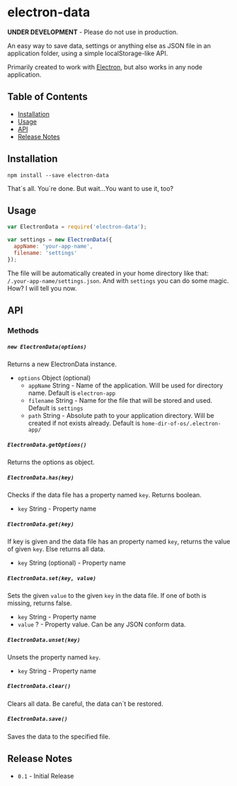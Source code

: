 # electron-data

**UNDER DEVELOPMENT** - Please do not use in production.

An easy way to save data, settings or anything else as JSON file in an application folder,
using a simple localStorage-like API.

Primarily created to work with [Electron](#https://github.com/atom/electron),
but also works in any node application.

## Table of Contents
- [Installation](#installation)
- [Usage](#usage)
-	[API](#api)
-	[Release Notes](#release-notes)

## Installation

```
npm install --save electron-data
```

That´s all. You´re done. But wait...You want to use
it, too?

## Usage

```JavaScript
var ElectronData = require('electron-data');

var settings = new ElectronData({
  appName: 'your-app-name',
  filename: 'settings'
});
```

The file will be automatically created in your home directory like that: ```/.your-app-name/settings.json```. And with ```settings``` you can do some magic. How? I will tell you now.

## API

### Methods

##### ```new ElectronData(options)```
Returns a new ElectronData instance.
- ```options``` Object (optional)
    - ```appName``` String - Name of the application. Will be used for directory name. Default is ```electron-app```
    - ```filename``` String - Name for the file that will be stored and used. Default is ```settings```
    - ```path``` String - Absolute path to your application directory. Will be created if not exists already. Default is ```home-dir-of-os/.electron-app/```


##### ```ElectronData.getOptions()```
Returns the options as object.


##### ```ElectronData.has(key)```
Checks if the data file has a property named ```key```. Returns boolean.
- ```key``` String - Property name


##### ```ElectronData.get(key)```
If key is given and the data file has an property named ```key```, returns the value of given ```key```. Else returns all data.
- ```key``` String (optional) - Property name


##### ```ElectronData.set(key, value)```
Sets the given ```value``` to the given ```key``` in the data file. If one of both is missing, returns false.
- ```key``` String - Property name
- ```value``` ? - Property value. Can be any JSON conform data.


##### ```ElectronData.unset(key)```
Unsets the property named ```key```.
- ```key``` String - Property name


##### ```ElectronData.clear()```
Clears all data. Be careful, the data can´t be restored.


##### ```ElectronData.save()```
Saves the data to the specified file.



## Release Notes
- ```0.1``` - Initial Release
